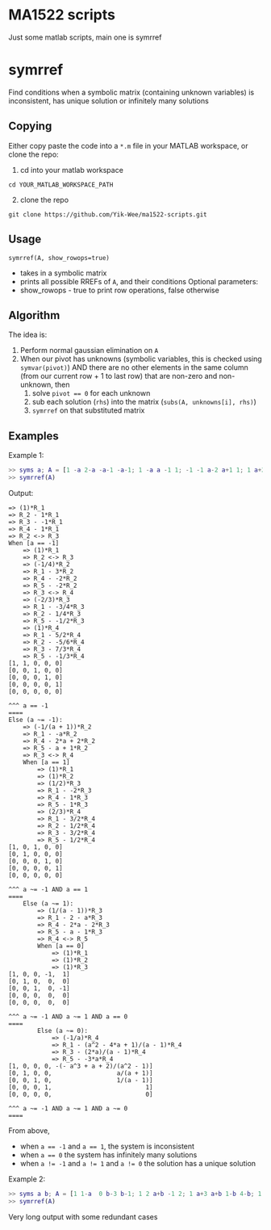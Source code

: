 # MA1522 scripts
Just some matlab scripts, main one is symrref

# symrref
Find conditions when a symbolic matrix (containing unknown variables) is inconsistent, has unique solution or infinitely many solutions

## Copying
Either copy paste the code into a `*.m` file in your MATLAB workspace, or clone the repo:
1. cd into your matlab workspace
```
cd YOUR_MATLAB_WORKSPACE_PATH
```

2. clone the repo
```
git clone https://github.com/Yik-Wee/ma1522-scripts.git
```

## Usage
```
symrref(A, show_rowops=true)
```

- takes in a symbolic matrix
- prints all possible RREFs of `A`, and their conditions
Optional parameters:
- show_rowops - true to print row operations, false otherwise

## Algorithm
The idea is:
1. Perform normal gaussian elimination on `A`
2. When our pivot has unknowns (symbolic variables, this is checked using `symvar(pivot)`) AND there are no other elements in the same column (from our current row + 1 to last row) that are non-zero and non-unknown, then
   1. solve `pivot == 0` for each unknown
   2. sub each solution (`rhs`) into the matrix (`subs(A, unknowns[i], rhs)`)
   3. `symrref` on that substituted matrix

## Examples
Example 1:
```matlab
>> syms a; A = [1 -a 2-a -a-1 -a-1; 1 -a a -1 1; -1 -1 a-2 a+1 1; 1 a+2 1 a-1 3*a; 0 a+1 a-1 a 2*a+1]
>> symrref(A)
```
Output:
```
=> (1)*R_1
=> R_2 - 1*R_1
=> R_3 - -1*R_1
=> R_4 - 1*R_1
=> R_2 <-> R_3
When [a == -1]
    => (1)*R_1
    => R_2 <-> R_3
    => (-1/4)*R_2
    => R_1 - 3*R_2
    => R_4 - -2*R_2
    => R_5 - -2*R_2
    => R_3 <-> R_4
    => (-2/3)*R_3
    => R_1 - -3/4*R_3
    => R_2 - 1/4*R_3
    => R_5 - -1/2*R_3
    => (1)*R_4
    => R_1 - 5/2*R_4
    => R_2 - -5/6*R_4
    => R_3 - 7/3*R_4
    => R_5 - -1/3*R_4
[1, 1, 0, 0, 0]
[0, 0, 1, 0, 0]
[0, 0, 0, 1, 0]
[0, 0, 0, 0, 1]
[0, 0, 0, 0, 0]
 
^^^ a == -1
====
Else (a ~= -1):
    => (-1/(a + 1))*R_2
    => R_1 - -a*R_2
    => R_4 - 2*a + 2*R_2
    => R_5 - a + 1*R_2
    => R_3 <-> R_4
    When [a == 1]
        => (1)*R_1
        => (1)*R_2
        => (1/2)*R_3
        => R_1 - -2*R_3
        => R_4 - 1*R_3
        => R_5 - 1*R_3
        => (2/3)*R_4
        => R_1 - 3/2*R_4
        => R_2 - 1/2*R_4
        => R_3 - 3/2*R_4
        => R_5 - 1/2*R_4
[1, 0, 1, 0, 0]
[0, 1, 0, 0, 0]
[0, 0, 0, 1, 0]
[0, 0, 0, 0, 1]
[0, 0, 0, 0, 0]
 
^^^ a ~= -1 AND a == 1
====
    Else (a ~= 1):
        => (1/(a - 1))*R_3
        => R_1 - 2 - a*R_3
        => R_4 - 2*a - 2*R_3
        => R_5 - a - 1*R_3
        => R_4 <-> R_5
        When [a == 0]
            => (1)*R_1
            => (1)*R_2
            => (1)*R_3
[1, 0, 0, -1,  1]
[0, 1, 0,  0,  0]
[0, 0, 1,  0, -1]
[0, 0, 0,  0,  0]
[0, 0, 0,  0,  0]
 
^^^ a ~= -1 AND a ~= 1 AND a == 0
====
        Else (a ~= 0):
            => (-1/a)*R_4
            => R_1 - (a^2 - 4*a + 1)/(a - 1)*R_4
            => R_3 - (2*a)/(a - 1)*R_4
            => R_5 - -3*a*R_4
[1, 0, 0, 0, -(- a^3 + a + 2)/(a^2 - 1)]
[0, 1, 0, 0,                  a/(a + 1)]
[0, 0, 1, 0,                  1/(a - 1)]
[0, 0, 0, 1,                          1]
[0, 0, 0, 0,                          0]
 
^^^ a ~= -1 AND a ~= 1 AND a ~= 0
====
```
From above,
- when `a == -1` and `a == 1`, the system is inconsistent
- when `a == 0` the system has infinitely many solutions
- when `a != -1` and `a != 1` and `a != 0` the solution has a unique solution

Example 2:
```matlab
>> syms a b; A = [1 1-a  0 b-3 b-1; 1 2 a+b -1 2; 1 a+3 a+b 1-b 4-b; 1 a -(b+a) b-3 b-2; 0 a+1 a+b 2-b 3-b]
>> symrref(A)
```
Very long output with some redundant cases
